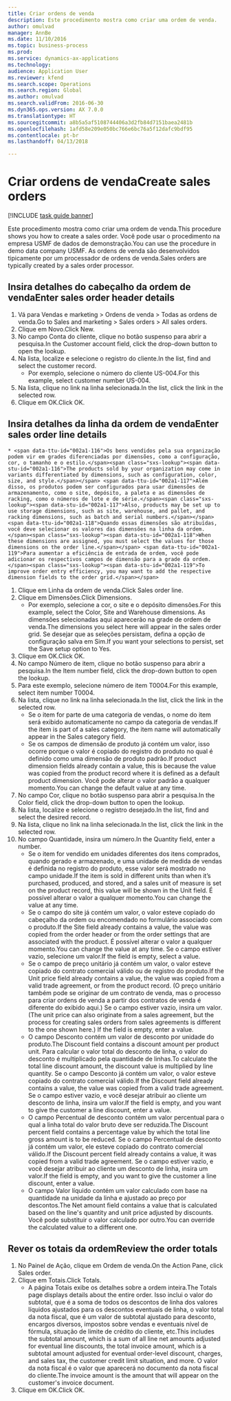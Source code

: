 ```yaml
--- 
title: Criar ordens de venda
description: Este procedimento mostra como criar uma ordem de venda.
author: omulvad
manager: AnnBe
ms.date: 11/10/2016
ms.topic: business-process
ms.prod: 
ms.service: dynamics-ax-applications
ms.technology: 
audience: Application User
ms.reviewer: kfend
ms.search.scope: Operations
ms.search.region: Global
ms.author: omulvad
ms.search.validFrom: 2016-06-30
ms.dyn365.ops.version: AX 7.0.0
ms.translationtype: HT
ms.sourcegitcommit: a8b5a5af5108744406a3d2fb84d7151baea2481b
ms.openlocfilehash: 1afd58e209e050bc766e6bc76a5f12dafc9bdf95
ms.contentlocale: pt-br
ms.lasthandoff: 04/13/2018

---
```

# <a name="create-sales-orders"></a><span data-ttu-id="002a1-103">Criar ordens de venda</span><span class="sxs-lookup"><span data-stu-id="002a1-103">Create sales orders</span></span>

[!INCLUDE [task guide banner](../../includes/task-guide-banner.md)]

<span data-ttu-id="002a1-104">Este procedimento mostra como criar uma ordem de venda.</span><span class="sxs-lookup"><span data-stu-id="002a1-104">This procedure shows you how to create a sales order.</span></span> <span data-ttu-id="002a1-105">Você pode usar o procedimento na empresa USMF de dados de demonstração.</span><span class="sxs-lookup"><span data-stu-id="002a1-105">You can use the procedure in demo data company USMF.</span></span> <span data-ttu-id="002a1-106">As ordens de venda são desenvolvidos tipicamente por um processador de ordens de venda.</span><span class="sxs-lookup"><span data-stu-id="002a1-106">Sales orders are typically created by a sales order processor.</span></span> 




## <a name="enter-sales-order-header-details"></a><span data-ttu-id="002a1-107">Insira detalhes do cabeçalho da ordem de venda</span><span class="sxs-lookup"><span data-stu-id="002a1-107">Enter sales order header details</span></span>
1. <span data-ttu-id="002a1-108">Vá para Vendas e marketing > Ordens de venda > Todas as ordens de venda.</span><span class="sxs-lookup"><span data-stu-id="002a1-108">Go to Sales and marketing > Sales orders > All sales orders.</span></span>
2. <span data-ttu-id="002a1-109">Clique em Novo.</span><span class="sxs-lookup"><span data-stu-id="002a1-109">Click New.</span></span>
3. <span data-ttu-id="002a1-110">No campo Conta do cliente, clique no botão suspenso para abrir a pesquisa.</span><span class="sxs-lookup"><span data-stu-id="002a1-110">In the Customer account field, click the drop-down button to open the lookup.</span></span>
4. <span data-ttu-id="002a1-111">Na lista, localize e selecione o registro do cliente.</span><span class="sxs-lookup"><span data-stu-id="002a1-111">In the list, find and select the customer record.</span></span>
    * <span data-ttu-id="002a1-112">Por exemplo, selecione o número do cliente US-004.</span><span class="sxs-lookup"><span data-stu-id="002a1-112">For this example, select customer number US-004.</span></span>  
5. <span data-ttu-id="002a1-113">Na lista, clique no link na linha selecionada.</span><span class="sxs-lookup"><span data-stu-id="002a1-113">In the list, click the link in the selected row.</span></span>
6. <span data-ttu-id="002a1-114">Clique em OK.</span><span class="sxs-lookup"><span data-stu-id="002a1-114">Click OK.</span></span>

## <a name="enter-sales-order-line-details"></a><span data-ttu-id="002a1-115">Insira detalhes da linha da ordem de venda</span><span class="sxs-lookup"><span data-stu-id="002a1-115">Enter sales order line details</span></span>
    * <span data-ttu-id="002a1-116">Os bens vendidos pela sua organização podem vir em grades diferenciadas por dimensões, como a configuração, cor, o tamanho e o estilo.</span><span class="sxs-lookup"><span data-stu-id="002a1-116">The products sold by your organization may come in variants differentiated by dimensions, such as configuration, color, size, and style.</span></span> <span data-ttu-id="002a1-117">Além disso, os produtos podem ser configurados para usar dimensões de armazenamento, como o site, depósito, a paleta e as dimensões de racking, como o números de lote e de série.</span><span class="sxs-lookup"><span data-stu-id="002a1-117">Also, products may be set up to use storage dimensions, such as site, warehouse, and pallet, and racking dimensions, such as batch and serial numbers.</span></span> <span data-ttu-id="002a1-118">Quando essas dimensões são atribuídas, você deve selecionar os valores das dimensões na linha da ordem.</span><span class="sxs-lookup"><span data-stu-id="002a1-118">When these dimensions are assigned, you must select the values for those dimensions on the order line.</span></span> <span data-ttu-id="002a1-119">Para aumentar a eficiência de entrada de ordem, você pode adicionar os respectivos campos de dimensão para a grade da ordem.</span><span class="sxs-lookup"><span data-stu-id="002a1-119">To improve order entry efficiency, you may want to add the respective dimension fields to the order grid.</span></span>  
1. <span data-ttu-id="002a1-120">Clique em Linha da ordem de venda.</span><span class="sxs-lookup"><span data-stu-id="002a1-120">Click Sales order line.</span></span>
2. <span data-ttu-id="002a1-121">Clique em Dimensões.</span><span class="sxs-lookup"><span data-stu-id="002a1-121">Click Dimensions.</span></span>
    * <span data-ttu-id="002a1-122">Por exemplo, selecione a cor, o site e o depósito dimensões.</span><span class="sxs-lookup"><span data-stu-id="002a1-122">For this example, select the Color, Site and Warehouse dimensions.</span></span> <span data-ttu-id="002a1-123">As dimensões selecionadas aqui aparecerão na grade de ordem de venda.</span><span class="sxs-lookup"><span data-stu-id="002a1-123">The dimensions you select here will appear in the sales order grid.</span></span> <span data-ttu-id="002a1-124">Se desejar que as seleções persistam, defina a opção de configuração salva em Sim.</span><span class="sxs-lookup"><span data-stu-id="002a1-124">If you want your selections to persist, set the Save setup option to Yes.</span></span>   
3. <span data-ttu-id="002a1-125">Clique em OK.</span><span class="sxs-lookup"><span data-stu-id="002a1-125">Click OK.</span></span>
4. <span data-ttu-id="002a1-126">No campo Número de item, clique no botão suspenso para abrir a pesquisa.</span><span class="sxs-lookup"><span data-stu-id="002a1-126">In the Item number field, click the drop-down button to open the lookup.</span></span>
5. <span data-ttu-id="002a1-127">Para este exemplo, selecione número de item T0004.</span><span class="sxs-lookup"><span data-stu-id="002a1-127">For this example, select item number T0004.</span></span>
6. <span data-ttu-id="002a1-128">Na lista, clique no link na linha selecionada.</span><span class="sxs-lookup"><span data-stu-id="002a1-128">In the list, click the link in the selected row.</span></span>
    * <span data-ttu-id="002a1-129">Se o item for parte de uma categoria de vendas, o nome do item será exibido automaticamente no campo da categoria de vendas.</span><span class="sxs-lookup"><span data-stu-id="002a1-129">If the item is part of a sales category, the item name will automatically appear in the Sales category field.</span></span>  
    * <span data-ttu-id="002a1-130">Se os campos de dimensão de produto já contém um valor, isso ocorre porque o valor é copiado do registro do produto no qual é definido como uma dimensão de produto padrão.</span><span class="sxs-lookup"><span data-stu-id="002a1-130">If product dimension fields already contain a value, this is because the value was copied from the product record where it is defined as a default product dimension.</span></span> <span data-ttu-id="002a1-131">Você pode alterar o valor padrão a qualquer momento.</span><span class="sxs-lookup"><span data-stu-id="002a1-131">You can change the default value at any time.</span></span>   
7. <span data-ttu-id="002a1-132">No campo Cor, clique no botão suspenso para abrir a pesquisa.</span><span class="sxs-lookup"><span data-stu-id="002a1-132">In the Color field, click the drop-down button to open the lookup.</span></span>
8. <span data-ttu-id="002a1-133">Na lista, localize e selecione o registro desejado.</span><span class="sxs-lookup"><span data-stu-id="002a1-133">In the list, find and select the desired record.</span></span>
9. <span data-ttu-id="002a1-134">Na lista, clique no link na linha selecionada.</span><span class="sxs-lookup"><span data-stu-id="002a1-134">In the list, click the link in the selected row.</span></span>
10. <span data-ttu-id="002a1-135">No campo Quantidade, insira um número.</span><span class="sxs-lookup"><span data-stu-id="002a1-135">In the Quantity field, enter a number.</span></span>
    * <span data-ttu-id="002a1-136">Se o item for vendido em unidades diferentes dos itens comprados, quando gerado e armazenado, e uma unidade de medida de vendas é definida no registro do produto, esse valor será mostrado no campo unidade.</span><span class="sxs-lookup"><span data-stu-id="002a1-136">If the item is sold in different units than when it’s purchased, produced, and stored, and a sales unit of measure is set on the product record, this value will be shown in the Unit field.</span></span> <span data-ttu-id="002a1-137">É possível alterar o valor a qualquer momento.</span><span class="sxs-lookup"><span data-stu-id="002a1-137">You can change the value at any time.</span></span>   
    * <span data-ttu-id="002a1-138">Se o campo do site já contém um valor, o valor esteve copiado do cabeçalho da ordem ou encomendado no formulário associado com o produto.</span><span class="sxs-lookup"><span data-stu-id="002a1-138">If the Site field already contains a value, the value was copied from the order header or from the order settings that are associated with the product.</span></span> <span data-ttu-id="002a1-139">É possível alterar o valor a qualquer momento.</span><span class="sxs-lookup"><span data-stu-id="002a1-139">You can change the value at any time.</span></span> <span data-ttu-id="002a1-140">Se o campo estiver vazio, selecione um valor.</span><span class="sxs-lookup"><span data-stu-id="002a1-140">If the field is empty, select a value.</span></span>   
    * <span data-ttu-id="002a1-141">Se o campo de preço unitário já contém um valor, o valor esteve copiado do contrato comercial válido ou de registro do produto.</span><span class="sxs-lookup"><span data-stu-id="002a1-141">If the Unit price field already contains a value, the value was copied from a valid trade agreement, or from the product record.</span></span> <span data-ttu-id="002a1-142">(O preço unitário também pode se originar de um contrato de venda, mas o processo para criar ordens de venda a partir dos contratos de venda é diferente do exibido aqui.) Se o campo estiver vazio, insira um valor.</span><span class="sxs-lookup"><span data-stu-id="002a1-142">(The unit price can also originate from a sales agreement, but the process for creating sales orders from sales agreements is different to the one shown here.) If the field is empty, enter a value.</span></span>   
    * <span data-ttu-id="002a1-143">O campo Desconto contém um valor de desconto por unidade do produto.</span><span class="sxs-lookup"><span data-stu-id="002a1-143">The Discount field contains a discount amount per product unit.</span></span> <span data-ttu-id="002a1-144">Para calcular o valor total do desconto de linha, o valor do desconto é multiplicado pela quantidade de linhas.</span><span class="sxs-lookup"><span data-stu-id="002a1-144">To calculate the total line discount amount, the discount value is multiplied by line quantity.</span></span>    <span data-ttu-id="002a1-145">Se o campo Desconto já contém um valor, o valor esteve copiado do contrato comercial válido.</span><span class="sxs-lookup"><span data-stu-id="002a1-145">If the Discount field already contains a value, the value was copied from a valid trade agreement.</span></span> <span data-ttu-id="002a1-146">Se o campo estiver vazio, e você desejar atribuir ao cliente um desconto de linha, insira um valor.</span><span class="sxs-lookup"><span data-stu-id="002a1-146">If the field is empty, and you want to give the customer a line discount, enter a value.</span></span>  
    * <span data-ttu-id="002a1-147">O campo Percentual de desconto contém um valor percentual para o qual a linha total do valor bruto deve ser reduzida.</span><span class="sxs-lookup"><span data-stu-id="002a1-147">The Discount percent field contains a percentage value by which the total line gross amount is to be reduced.</span></span>  <span data-ttu-id="002a1-148">Se o campo Percentual de desconto já contém um valor, ele esteve copiado do contrato comercial válido.</span><span class="sxs-lookup"><span data-stu-id="002a1-148">If the Discount percent field already contains a value, it was copied from a valid trade agreement.</span></span> <span data-ttu-id="002a1-149">Se o campo estiver vazio, e você desejar atribuir ao cliente um desconto de linha, insira um valor.</span><span class="sxs-lookup"><span data-stu-id="002a1-149">If the field is empty, and you want to give the customer a line discount, enter a value.</span></span>  
    * <span data-ttu-id="002a1-150">O campo Valor líquido contém um valor calculado com base na quantidade na unidade da linha e ajustado ao preço por descontos.</span><span class="sxs-lookup"><span data-stu-id="002a1-150">The Net amount field contains a value that is calculated based on the line's quantity and unit price adjusted by discounts.</span></span>  <span data-ttu-id="002a1-151">Você pode substituir o valor calculado por outro.</span><span class="sxs-lookup"><span data-stu-id="002a1-151">You can override the calculated value to a different one.</span></span>  

## <a name="review-the-order-totals"></a><span data-ttu-id="002a1-152">Rever os totais da ordem</span><span class="sxs-lookup"><span data-stu-id="002a1-152">Review the order totals</span></span>
1. <span data-ttu-id="002a1-153">No Painel de Ação, clique em Ordem de venda.</span><span class="sxs-lookup"><span data-stu-id="002a1-153">On the Action Pane, click Sales order.</span></span>
2. <span data-ttu-id="002a1-154">Clique em Totais.</span><span class="sxs-lookup"><span data-stu-id="002a1-154">Click Totals.</span></span>
    * <span data-ttu-id="002a1-155">A página Totais exibe os detalhes sobre a ordem inteira.</span><span class="sxs-lookup"><span data-stu-id="002a1-155">The Totals page displays details about the entire order.</span></span> <span data-ttu-id="002a1-156">Isso inclui o valor do subtotal, que é a soma de todos os descontos de linha dos valores líquidos ajustados para os descontos eventuais de linha, o valor total da nota fiscal, que é um valor de subtotal ajustado para desconto, encargos diversos, impostos sobre vendas e eventuais nível de fórmula, situação de limite de crédito do cliente, etc.</span><span class="sxs-lookup"><span data-stu-id="002a1-156">This includes the subtotal amount, which is a sum of all line net amounts adjusted for eventual line discounts, the total invoice amount, which is a subtotal amount adjusted for eventual order-level discount, charges, and sales tax, the customer credit limit situation, and more.</span></span>  <span data-ttu-id="002a1-157">O valor da nota fiscal é o valor que aparecerá no documento da nota fiscal do cliente.</span><span class="sxs-lookup"><span data-stu-id="002a1-157">The invoice amount is the amount that will appear on the customer's invoice document.</span></span>  
3. <span data-ttu-id="002a1-158">Clique em OK.</span><span class="sxs-lookup"><span data-stu-id="002a1-158">Click OK.</span></span>


